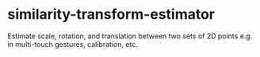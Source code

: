 # similarity-transform-estimator
Estimate scale, rotation, and translation between two sets of 2D points e.g. in multi-touch gestures, calibration, etc.
